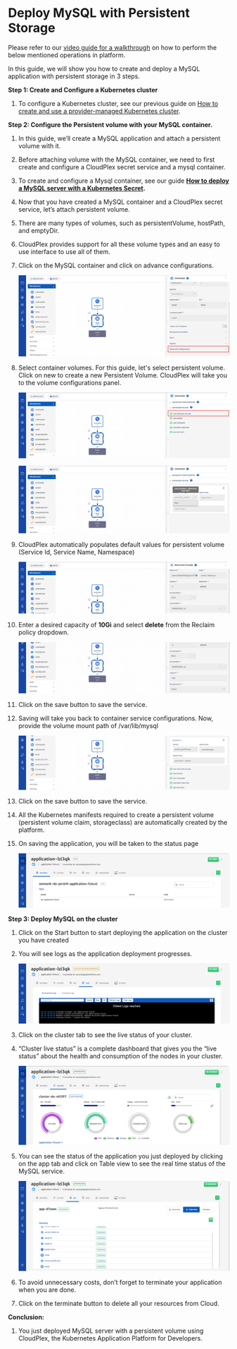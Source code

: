 # Deploy MySQL with Persistent Storage 

Please refer to our [video guide for a walkthrough](https://www.youtube.com/watch?v=BcyNpwluRXY) on how to perform the below mentioned operations in platform. 

In this guide, we will show you how to create and deploy a MySQL application with persistent storage in 3 steps.

**Step 1: Create and Configure a Kubernetes cluster**

1. To configure a Kubernetes cluster, see our previous guide on [How to create and use a provider-managed Kubernetes cluster](https://docs.cloudplex.io/#/pages/user-guide/getting-started/create-use-provider-managed-cluster/create-use-provider-managed-cluster?id=create-amp-use-provider-managed-cluster).

**Step 2: Configure the Persistent volume with your MySQL container.**

1. In this guide, we’ll create a MySQL application and attach a persistent volume with it.

2. Before attaching volume with the MySQL container, we need to first create and configure a CloudPlex secret service and a mysql container.

3. To create and configure a Mysql container, see our guide **[How to deploy a MySQL server with a Kubernetes Secret](/pages/user-guide/getting-started/deploy-mysql-with-kubernetes-secret/deploy-mysql-with-kubernetes-secret?id=deploy-mysql-with-kubernetes-secret).**

4. Now that you have created a MySQL container and a CloudPlex secret service, let’s attach persistent volume.

5. There are many types of volumes, such as persistentVolume, hostPath, and emptyDir. 

6. CloudPlex provides support for all these volume types and an easy to use interface to use all of them.

7. Click on the MySQL container and click on advance configurations.

   ![1](imgs/1.jpg)

8. Select container volumes. For this guide, let's select persistent volume. Click on new to create a new Persistent Volume. CloudPlex will take you to the volume configurations panel. 

   ![2](imgs/2.jpg)

   ![3](imgs/3.jpg)

9. CloudPlex automatically populates default values for persistent volume (Service Id, Service Name, Namespace)

   ![4](imgs/4.jpg)

10. Enter a desired capacity of **10Gi** and select **delete** from the Reclaim policy dropdown.

    ![5](imgs/5.jpg)

11. Click on the save button to save the service.

12. Saving will take you back to container service configurations. Now, provide the volume mount path of /var/lib/mysql

    ![6](imgs/6.jpg)

13. Click on the save button to save the service.

14. All the Kubernetes manifests required to create a persistent volume (persistent volume claim, storageclass) are automatically created by the platform.

15. On saving the application, you will be taken to the status page

    ![7](imgs/7.jpg)

**Step 3: Deploy MySQL on the cluster**

1. Click on the Start button to start deploying the application on the cluster you have created

2. You will see logs as the application deployment progresses.

   ![8](imgs/8.jpg)

3. Click on the cluster tab to see the live status of your cluster.

4. “Cluster live status” is a complete dashboard that gives you the “live status” about the health and consumption of the nodes in your cluster.

   ![9](imgs/9.jpg)

5. You can see the status of the application you just deployed by clicking on the app tab and click on Table view to see the real time status of the MySQL service.

   ![10](imgs/10.jpg)

6. To avoid unnecessary costs, don’t forget to terminate your application when you are done.

7. Click on the terminate button to delete all your resources from Cloud.

**Conclusion:**

1. You just deployed MySQL server with a persistent volume using CloudPlex, the Kubernetes Application Platform for Developers. 